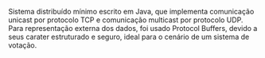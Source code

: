 Sistema distribuído mínimo escrito em Java, que implementa comunicação unicast por protocolo TCP e comunicação multicast por protocolo UDP. Para representação externa dos dados, foi usado Protocol Buffers, devido a seus carater estruturado e seguro, ideal para o cenário de um sistema de votação.
